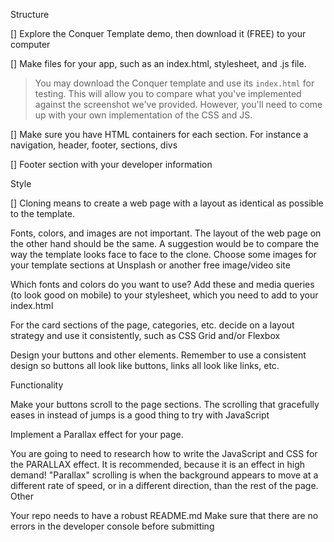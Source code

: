 Structure

 [] Explore the Conquer Template demo, then download it (FREE) to your computer

 [] Make files for your app, such as an index.html, stylesheet, and .js file.

> You may download the Conquer template and use its `index.html` for testing. 
> This will allow you to compare what you've implemented against the 
> screenshot we've provided. However, you'll need to come up with your 
> own implementation of the CSS and JS.
 
 [] Make sure you have HTML containers for each section. For instance a navigation, header, footer, sections, divs

 [] Footer section with your developer information

Style

 [] Cloning means to create a web page with a layout as identical as possible to the template.

Fonts, colors, and images are not important. The layout of the web page
on the other hand should be the same. A suggestion would be to compare
the way the template looks face to face to the clone.
 Choose some images for your template sections at Unsplash or another free image/video site

 Which fonts and colors do you want to use? Add these and media queries (to look good on mobile) to your stylesheet, which you need to add to your index.html

 For the card sections of the page, categories, etc. decide on a layout strategy and use it consistently, such as CSS Grid and/or Flexbox

 Design your buttons and other elements. Remember to use a consistent design so buttons all look like buttons, links all look like links, etc.

Functionality

 Make your buttons scroll to the page sections. The scrolling that gracefully eases in instead of jumps is a good thing to try with JavaScript

 Implement a Parallax effect for your page.

You are going to need to research how to write the JavaScript and CSS for 
the PARALLAX effect. It is recommended, because it is an effect in high 
demand! "Parallax" scrolling is when the background appears to move at 
a different rate of speed, or in a different direction, than the rest 
of the page.
Other

 Your repo needs to have a robust README.md
 Make sure that there are no errors in the developer console before submitting